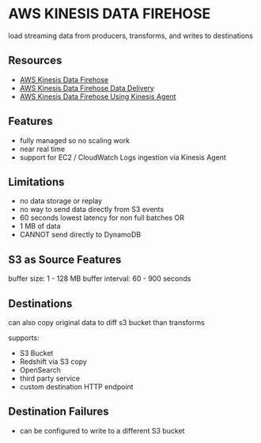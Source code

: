 # AWS KINESIS DATA FIREHOSE

load streaming data from producers, transforms, and writes to destinations

## Resources

- [AWS Kinesis Data Firehose](https://docs.aws.amazon.com/firehose/latest/dev/what-is-this-service.html)
- [AWS Kinesis Data Firehose Data Delivery](https://docs.aws.amazon.com/firehose/latest/dev/basic-deliver.html)
- [AWS Kinesis Data Firehose Using Kinesis Agent](https://docs.aws.amazon.com/firehose/latest/dev/writing-with-agents.html)

## Features

- fully managed so no scaling work
- near real time
- support for EC2 / CloudWatch Logs ingestion via Kinesis Agent

## Limitations

- no data storage or replay
- no way to send data directly from S3 events
- 60 seconds lowest latency for non full batches
  OR
- 1 MB of data
- CANNOT send directly to DynamoDB

## S3 as Source Features

buffer size: 1 - 128 MB
buffer interval: 60 - 900 seconds

## Destinations

can also copy original data to diff s3 bucket than transforms

supports:

- S3 Bucket
- Redshift via S3 copy
- OpenSearch
- third party service
- custom destination HTTP endpoint

## Destination Failures

- can be configured to write to a different S3 bucket
